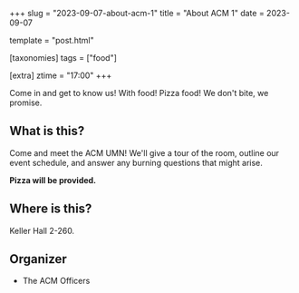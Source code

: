 +++
slug = "2023-09-07-about-acm-1"
title = "About ACM 1"
date = 2023-09-07

template = "post.html"

[taxonomies]
tags = ["food"]

[extra]
ztime = "17:00"
+++

Come in and get to know us! With food! Pizza food! We don't bite, we promise.

<!-- more --> 

## What is this?

Come and meet the ACM UMN! We'll give a tour of the room, outline
our event schedule, and answer any burning questions that might arise.

**Pizza will be provided.**

## Where is this?

Keller Hall 2-260.

## Organizer

* The ACM Officers 

